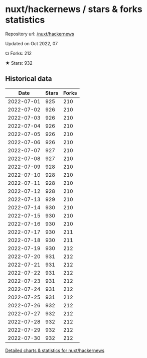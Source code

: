 # nuxt/hackernews / stars & forks statistics

Repository url: [/nuxt/hackernews](https://github.com/nuxt/hackernews)

Updated on Oct 2022, 07

☋ Forks: 212

★ Stars: 932

## Historical data
| Date | Stars | Forks |
|------|-------|-------|
| 2022-07-01 | 925 | 210 | 
| 2022-07-02 | 926 | 210 | 
| 2022-07-03 | 926 | 210 | 
| 2022-07-04 | 926 | 210 | 
| 2022-07-05 | 926 | 210 | 
| 2022-07-06 | 926 | 210 | 
| 2022-07-07 | 927 | 210 | 
| 2022-07-08 | 927 | 210 | 
| 2022-07-09 | 928 | 210 | 
| 2022-07-10 | 928 | 210 | 
| 2022-07-11 | 928 | 210 | 
| 2022-07-12 | 928 | 210 | 
| 2022-07-13 | 929 | 210 | 
| 2022-07-14 | 930 | 210 | 
| 2022-07-15 | 930 | 210 | 
| 2022-07-16 | 930 | 210 | 
| 2022-07-17 | 930 | 211 | 
| 2022-07-18 | 930 | 211 | 
| 2022-07-19 | 930 | 212 | 
| 2022-07-20 | 931 | 212 | 
| 2022-07-21 | 931 | 212 | 
| 2022-07-22 | 931 | 212 | 
| 2022-07-23 | 931 | 212 | 
| 2022-07-24 | 931 | 212 | 
| 2022-07-25 | 931 | 212 | 
| 2022-07-26 | 932 | 212 | 
| 2022-07-27 | 932 | 212 | 
| 2022-07-28 | 932 | 212 | 
| 2022-07-29 | 932 | 212 | 
| 2022-07-30 | 932 | 212 | 


[Detailed charts & statistics for nuxt/hackernews](https://reviewgithub.com/rep/nuxt/hackernews)
